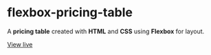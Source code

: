 # flexbox-pricing-table

A **pricing table** created with **HTML** and **CSS** using **Flexbox** for layout.

[View live](https://mamoruhikari.github.io/flexbox-pricing-table/)
